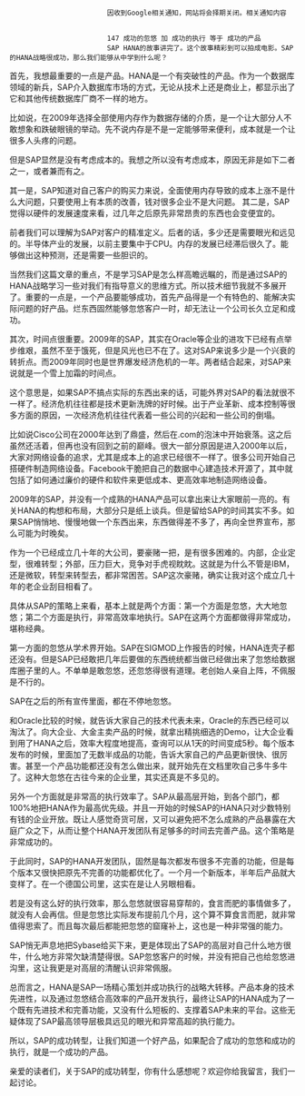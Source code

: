 
                            
                            因收到Google相关通知，网站将会择期关闭。相关通知内容
                            
                            
                            147 成功的忽悠 加 成功的执行 等于 成功的产品
                            SAP HANA的故事讲完了。这个故事精彩到可以拍成电影。SAP的HANA战略很成功，那么我们能够从中学到什么呢？

首先，我想最重要的一点是产品。HANA是一个有突破性的产品。作为一个数据库领域的新兵，SAP介入数据库市场的方式，无论从技术上还是商业上，都显示出了它和其他传统数据库厂商不一样的地方。

比如说，在2009年选择全部使用内存作为数据存储的介质，是一个让大部分人不敢想象和跌破眼镜的举动。先不说内存是不是一定能够带来便利，成本就是一个让很多人头疼的问题。

但是SAP显然是没有考虑成本的。我想之所以没有考虑成本，原因无非是如下二者之一，或者兼而有之。


其一是，SAP知道对自己客户的购买力来说，全面使用内存导致的成本上涨不是什么大问题，只要使用上有本质的改善，钱对很多企业不是大问题。
其二是，SAP觉得以硬件的发展速度来看，过几年之后原先非常昂贵的东西也会变便宜的。


前者我们可以理解为SAP对客户的精准定义。后者的话，多少还是需要眼光和远见的。半导体产业的发展，以前主要集中于CPU。内存的发展已经滞后很久了。能够做出这种预测，还是需要一些胆识的。

当然我们这篇文章的重点，不是学习SAP是怎么样高瞻远瞩的，而是通过SAP的HANA战略学习一些对我们有指导意义的思维方式。所以技术细节我就不多展开了。重要的一点是，一个产品要能够成功，首先产品得是一个有特色的、能解决实际问题的好产品。烂东西固然能够忽悠客户一时，却无法让一个公司长久立足和成功。

其次，时间点很重要。2009年的SAP，其实在Oracle等企业的进攻下已经有点举步维艰，虽然不至于饿死，但是风光也已不在了。这对SAP来说多少是一个兴衰的转折点。而2009年同时也是世界爆发经济危机的一年。两者结合起来，对SAP来说就是一个雪上加霜的时间点。

这个意思是，如果SAP不搞点实际的东西出来的话，可能外界对SAP的看法就很不一样了。经济危机往往都是技术更新洗牌的好时候。出于产业革新、成本控制等很多方面的原因，一次经济危机往往代表着一些公司的兴起和一些公司的倒塌。

比如说Cisco公司在2000年达到了鼎盛，然后在.com的泡沫中开始衰落。这之后虽然还活着，但再也没有回到之前的巅峰。很大一部分原因是进入2000年以后，大家对网络设备的追求，尤其是成本上的追求已经很不一样了。很多公司开始自己搭硬件制造网络设备。Facebook干脆把自己的数据中心建造技术开源了，其中就包括了如何通过廉价的硬件和软件来更低成本、更高效率地制造网络设备。

2009年的SAP，并没有一个成熟的HANA产品可以拿出来让大家眼前一亮的。有关HANA的构想和布局，大部分只是纸上谈兵。但是留给SAP的时间其实不多。如果SAP悄悄地、慢慢地做一个东西出来，东西做得差不多了，再向全世界宣布，那么可能为时晚矣。

作为一个已经成立几十年的大公司，要豪赌一把，是有很多困难的。内部，企业定型，很难转型；外部，压力巨大，竞争对手虎视眈眈。这就是为什么不管是IBM，还是微软，转型来转型去，都非常困苦。SAP这次豪赌，确实让我对这个成立几十年的老企业刮目相看了。

具体从SAP的策略上来看，基本上就是两个方面：第一个方面是忽悠，大大地忽悠；第二个方面是执行，非常高效率地执行。SAP在这两个方面都做得非常成功，堪称经典。

第一方面的忽悠从学术界开始。SAP在SIGMOD上作报告的时候，HANA连壳子都还没有。但是SAP已经敢把几年后要做的东西统统都当做已经做出来了忽悠给数据库圈子里的人。不单单是敢忽悠，还忽悠得很有道理。老创始人亲自上阵，不佩服是不行的。

SAP在之后的所有宣传里面，都在不停地忽悠。

和Oracle比较的时候，就告诉大家自己的技术代表未来，Oracle的东西已经可以淘汰了。向大企业、大金主卖产品的时候，就拿出精挑细选的Demo，让大企业看到用了HANA之后，效率大程度地提高，查询可以从1天的时间变成5秒。每个版本发布的时候，里面加了无数半成品的功能，告诉大家自己的产品更新很快、很厉害。甚至一个产品功能都还没有怎么做出来，就开始先在文档里吹自己多牛多牛了。这种大忽悠在古往今来的企业里，其实还真是不多见的。

另外一个方面就是非常高的执行效率了。SAP从最高层开始，到各个部门，都100%地把HANA作为最高优先级。并且一开始的时候SAP的HANA只对少数特别有钱的企业开放。既让人感觉奇货可居，又可以避免把不怎么成熟的产品暴露在大庭广众之下，从而让整个HANA开发团队有足够多的时间去完善产品。这个策略是非常成功的。

于此同时，SAP的HANA开发团队，固然是每次都发布很多不完善的功能，但是每个版本又很快把原先不完善的功能都优化了。一个月一个新版本，半年后产品就大变样了。在一个德国公司里，这实在是让人另眼相看。

若是没有这么好的执行效率，那么忽悠就很容易穿帮的，食言而肥的事情做多了，就没有人会再信。但是忽悠比实际发布提前几个月，这个算不算食言而肥，就非常值得思索了。而且每次最后都能把忽悠的窟窿补上，这也是一种非常强的能力。

SAP悄无声息地把Sybase给买下来，更是体现出了SAP的高层对自己什么地方很牛，什么地方非常欠缺清楚得很。SAP忽悠客户的时候，并没有把自己也给忽悠进沟里，这让我更是对高层的清醒认识非常佩服。

总而言之，HANA是SAP一场精心策划并成功执行的战略大转移。产品本身的技术先进性，以及通过忽悠结合高效率的产品开发执行，最终让SAP的HANA成为了一个既有先进技术和完善功能，又没有什么短板的、支撑着SAP未来的平台。这些无疑体现了SAP最高领导层极具远见的眼光和异常高超的执行能力。

所以，SAP的成功转型，让我们知道一个好产品，如果配合了成功的忽悠和成功的执行，就是一个成功的产品。

亲爱的读者们，关于SAP的成功转型，你有什么感想呢？欢迎你给我留言，我们一起讨论。

                        
                        
                            